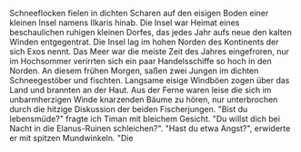 Schneeflocken fielen in dichten Scharen auf den eisigen Boden einer kleinen Insel namens Ilkaris hinab. Die Insel war Heimat eines beschaulichen ruhigen kleinen Dorfes, das jedes Jahr aufs neue den kalten Winden entgegentrat. Die Insel lag im hohen Norden des Kontinents der sich Exos nennt. Das Meer war die meiste Zeit des Jahres eingefroren, nur im Hochsommer verirrten sich ein paar Handelsschiffe so hoch in den Norden. An diesem frühen Morgen, saßen zwei Jungen im dichten Schneegestöber und fischten. Langsame eisige Windböen zogen über das Land und brannten an der Haut. Aus der Ferne waren leise die sich im unbarmherzigen Winde knarzenden Bäume zu hören, nur unterbrochen durch die hitzige Diskussion der beiden Fischerjungen.
"Bist du lebensmüde?" fragte ich Timan mit bleichem Gesicht. "Du willst dich bei Nacht in die Elanus-Ruinen schleichen?". "Hast du etwa Angst?", erwiderte er mit spitzen Mundwinkeln. "Die 